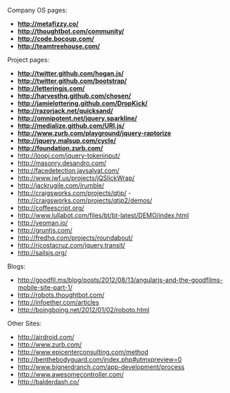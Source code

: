 Company OS pages:

  - **<http://metafizzy.co/>**
  - **<http://thoughtbot.com/community/>**
  - **<http://code.bocoup.com/>**
  - **<http://teamtreehouse.com/>**

Project pages:

  - **<http://twitter.github.com/hogan.js/>**
  - **<http://twitter.github.com/bootstrap/>**
  - **<http://letteringjs.com/>**
  - **<http://harvesthq.github.com/chosen/>**
  - **<http://jamielottering.github.com/DropKick/>**
  - **<http://razorjack.net/quicksand/>**
  - **<http://omnipotent.net/jquery.sparkline/>**
  - **<http://medialize.github.com/URI.js/>**
  - **<http://www.zurb.com/playground/jquery-raptorize>**
  - **<http://jquery.malsup.com/cycle/>**
  - **<http://foundation.zurb.com/>**
  - http://loopj.com/jquery-tokeninput/
  - http://masonry.desandro.com/
  - http://facedetection.jaysalvat.com/
  - http://www.jwf.us/projects/jQSlickWrap/
  - http://jackrugile.com/jrumble/
  - http://craigsworks.com/projects/qtip/ -
    http://craigsworks.com/projects/qtip2/demos/
  - http://coffeescript.org/
  - http://www.lullabot.com/files/bt/bt-latest/DEMO/index.html
  - http://yeoman.io/
  - http://gruntjs.com/
  - http://fredhq.com/projects/roundabout/
  - http://ricostacruz.com/jquery.transit/
  - http://sailsjs.org/

Blogs:

  - http://goodfil.ms/blog/posts/2012/08/13/angularjs-and-the-goodfilms-mobile-site-part-1/
  - http://robots.thoughtbot.com/
  - http://infoether.com/articles
  - http://boingboing.net/2012/01/02/roboto.html

Other Sites:

  - http://airdroid.com/
  - http://www.zurb.com/
  - http://www.epicenterconsulting.com/method
  - http://benthebodyguard.com/index.php#utmxpreview=0
  - http://www.bignerdranch.com/app-development/process
  - http://www.awesomecontroller.com/
  - http://balderdash.co/
